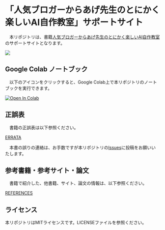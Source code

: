 # 「人気ブロガーからあげ先生のとにかく楽しいAI自作教室」サポートサイト
　本リポジトリは、書籍[人気ブロガーからあげ先生のとにかく楽しいAI自作教室](https://amzn.to/349WcUV)のサポートサイトとなります。

<a href="https://www.amazon.co.jp/gp/product/4296108409/ref=as_li_ss_il?ie=UTF8&linkCode=li3&tag=k-gh-22&linkId=1569d96a4a24b720c38c75c271a7efbb&language=ja_JP" target="_blank"><img border="0" src="//ws-fe.amazon-adsystem.com/widgets/q?_encoding=UTF8&ASIN=4296108409&Format=_SL250_&ID=AsinImage&MarketPlace=JP&ServiceVersion=20070822&WS=1&tag=k-gh-22&language=ja_JP" ></a><img src="https://ir-jp.amazon-adsystem.com/e/ir?t=k-gh-22&language=ja_JP&l=li3&o=9&a=4296108409" width="1" height="1" border="0" alt="" style="border:none !important; margin:0px !important;" />

## Google Colab ノートブック
　以下のアイコンをクリックすると、Google Colab上で本リポジトリのノートブックを実行できます。

[![Open In Colab](https://colab.research.google.com/assets/colab-badge.svg)](https://colab.research.google.com/github/karaage0703/karaage-ai-book/blob/master)

## 正誤表
　書籍の正誤表は以下参照ください。

[ERRATA](./ERRATA.md)

　本書の誤りの連絡は、お手数ですが本リポジトリの[Issues](https://github.com/karaage0703/karaage-ai-book/issues)に投稿をお願いいたします。

## 参考書籍・参考サイト・論文
　書籍で紹介した、他書籍、サイト、論文の情報は、以下参照ください。

[REFERENCES](./REFERENCES.md)

## ライセンス

本リポジトリはMITライセンスです。LICENSEファイルを参照ください。
